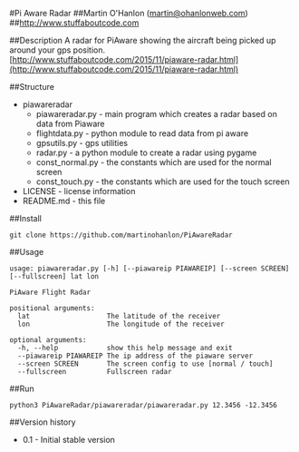 #Pi Aware Radar
##Martin O'Hanlon (martin@ohanlonweb.com)
##http://www.stuffaboutcode.com

##Description
A radar for PiAware showing the aircraft being picked up around your gps position.
[http://www.stuffaboutcode.com/2015/11/piaware-radar.html](http://www.stuffaboutcode.com/2015/11/piaware-radar.html)

##Structure
* piawareradar
  * piawareradar.py - main program which creates a radar based on data from Piaware
  * flightdata.py - python module to read data from pi aware
  * gpsutils.py - gps utilities
  * radar.py - a python module to create a radar using pygame
  * const_normal.py - the constants which are used for the normal screen
  * const_touch.py - the constants which are used for the touch screen
* LICENSE - license information
* README.md - this file

##Install

    git clone https://github.com/martinohanlon/PiAwareRadar

##Usage

    usage: piawareradar.py [-h] [--piawareip PIAWAREIP] [--screen SCREEN] [--fullscreen] lat lon
    
    PiAware Flight Radar
    
    positional arguments:
      lat                   The latitude of the receiver
      lon                   The longitude of the receiver

    optional arguments:
      -h, --help            show this help message and exit
      --piawareip PIAWAREIP The ip address of the piaware server
      --screen SCREEN       The screen config to use [normal / touch]
      --fullscreen          Fullscreen radar
    
##Run

    python3 PiAwareRadar/piawareradar/piawareradar.py 12.3456 -12.3456

##Version history
* 0.1 - Initial stable version
